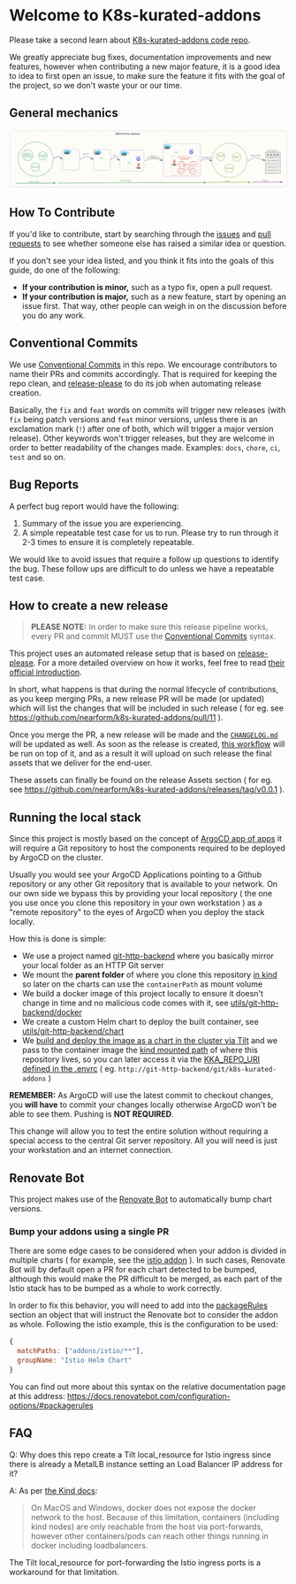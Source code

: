 # Welcome to K8s-kurated-addons

Please take a second learn about [K8s-kurated-addons code repo](https://github.com/nearform/k8s-kurated-addons/blob/main/README.md).

We greatly appreciate bug fixes, documentation improvements and new features, however when contributing a new major feature, it is a good idea to idea to first open an issue, to make sure the feature it fits with the goal of the project, so we don't waste your or our time.

## General mechanics

![Inner workings of make](docs/img/inner-workings/k8s-addons-internals.png)

## How To Contribute

<a id="contributing-how-to"></a>

If you'd like to contribute, start by searching through the
[issues](https://github.com/nearform/k8s-kurated-addons/issues) and [pull
requests](https://github.com/nearform/k8s-kurated-addons/pulls) to see whether someone else
has raised a similar idea or question.

If you don't see your idea listed, and you think it fits into the goals of this
guide, do one of the following:

* **If your contribution is minor,** such as a typo fix, open a pull request.
* **If your contribution is major,** such as a new feature, start by opening an
  issue first. That way, other people can weigh in on the discussion before you
  do any work.

## Conventional Commits

We use [Conventional Commits](https://www.conventionalcommits.org/en/v1.0.0/) in this repo. We encourage contributors to name their PRs and commits accordingly. That is required for keeping the repo clean, and [release-please](https://github.com/googleapis/release-please) to do its job when automating release creation.


Basically, the `fix` and `feat` words on commits will trigger new releases (with `fix` being patch versions and `feat` minor versions, unless there is an exclamation mark (`!`) after one of both, which will trigger a major version release). Other keywords won't trigger releases, but they are welcome in order to better readability of the changes made. Examples: `docs`, `chore`, `ci`, `test` and so on.

## Bug Reports

A perfect bug report would have the following:

1. Summary of the issue you are experiencing.
2. A simple repeatable test case for us to run. Please try to run through it 2-3 times to ensure it is completely repeatable.

We would like to avoid issues that require a follow up questions to identify the bug. These follow ups are difficult to do unless we have a repeatable test case.

## How to create a new release

> **PLEASE NOTE:** In order to make sure this release pipeline works, every PR and commit MUST use the [Conventional Commits](https://www.conventionalcommits.org/) syntax.

This project uses an automated release setup that is based on [release-please](https://github.com/googleapis/release-please). For a more detailed overview on how it works, feel free to read [their official introduction](https://github.com/googleapis/release-please#whats-a-release-pr).

In short, what happens is that during the normal lifecycle of contributions, as you keep merging PRs, a new release PR will be made (or updated) which will list the changes that will be included in such release ( for eg. see https://github.com/nearform/k8s-kurated-addons/pull/11 ).

Once you merge the PR, a new release will be made and the [`CHANGELOG.md`](https://github.com/nearform/k8s-kurated-addons/blob/main/CHANGELOG.md) will be updated as well. As soon as the release is created, [this workflow](https://github.com/nearform/k8s-kurated-addons/blob/main/.github/workflows/assets.yaml) will be run on top of it, and as a result it will upload on such release the final assets that we deliver for the end-user.

These assets can finally be found on the release Assets section ( for eg. see https://github.com/nearform/k8s-kurated-addons/releases/tag/v0.0.1 ).

## Running the local stack

Since this project is mostly based on the concept of [ArgoCD app of apps](https://argo-cd.readthedocs.io/en/stable/operator-manual/cluster-bootstrapping/#app-of-apps-pattern) it will require a Git repository to host the components required to be deployed by ArgoCD on the cluster.

Usually you would see your ArgoCD Applications pointing to a Github repository or any other Git repository that is available to your network. On our own side we bypass this by providing your local repository ( the one you use once you clone this repository in your own workstation ) as a "remote repository" to the eyes of ArgoCD when you deploy the stack locally.

How this is done is simple:
- We use a project named [git-http-backend](https://github.com/ynohat/git-http-backend) where you basically mirror your local folder as an HTTP Git server
- We mount the **parent folder** of where you clone this repository [in kind](./manifests/kind.yaml#L6-9) so later on the charts can use the `containerPath` as mount volume
- We build a docker image of this project locally to ensure it doesn't change in time and no malicious code comes with it, see [utils/git-http-backend/docker](utils/git-http-backend/docker)
- We create a custom Helm chart to deploy the built container, see [utils/git-http-backend/chart](utils/git-http-backend/chart)
- We [build and deploy the image as a chart in the cluster via Tilt](./Tiltfile#L12-18) and we pass to the container image the [kind mounted path](./manifests/kind.yaml#L8) of where this repository lives, so you can later access it via the [KKA_REPO_URI defined in the .envrc](./.envrc#L8) ( eg. `http://git-http-backend/git/k8s-kurated-addons` )

**REMEMBER:** As ArgoCD will use the latest commit to checkout changes, you **will have** to commit your changes locally otherwise ArgoCD won't be able to see them. Pushing is **NOT REQUIRED**.

This change will allow you to test the entire solution without requiring a special access to the central Git server repository. All you will need is just your workstation and an internet connection.

## Renovate Bot

This project makes use of the [Renovate Bot](https://docs.renovatebot.com/) to automatically bump chart versions.

### Bump your addons using a single PR

There are some edge cases to be considered when your addon is divided in multiple charts ( for example, see the [istio addon](https://github.com/nearform/k8s-kurated-addons/tree/main/addons/istio) ). In such cases, Renovate Bot will by default open a PR for each chart detected to be bumped, although this would make the PR difficult to be merged, as each part of the Istio stack has to be bumped as a whole to work correctly.

In order to fix this behavior, you will need to add into the [packageRules](https://github.com/nearform/k8s-kurated-addons/blob/main/.github/renovate.json5#L11) section an object that will instruct the Renovate bot to consider the addon as whole. Following the istio example, this is the configuration to be used:
```js
{
  matchPaths: ["addons/istio/**"],
  groupName: "Istio Helm Chart"
}
```

You can find out more about this syntax on the relative documentation page at this address: https://docs.renovatebot.com/configuration-options/#packagerules

## FAQ

Q: Why does this repo create a Tilt local_resource for Istio ingress since there is already a MetalLB instance setting an Load Balancer IP address for it?

A: As per [the Kind docs](https://kind.sigs.k8s.io/docs/user/loadbalancer/):

> On MacOS and Windows, docker does not expose the docker network to the host. Because of this limitation, containers (including kind nodes) are only reachable from the host via port-forwards, however other containers/pods can reach other things running in docker including loadbalancers.

The Tilt local_resource for port-forwarding the Istio ingress ports is a workaround for that limitation.
